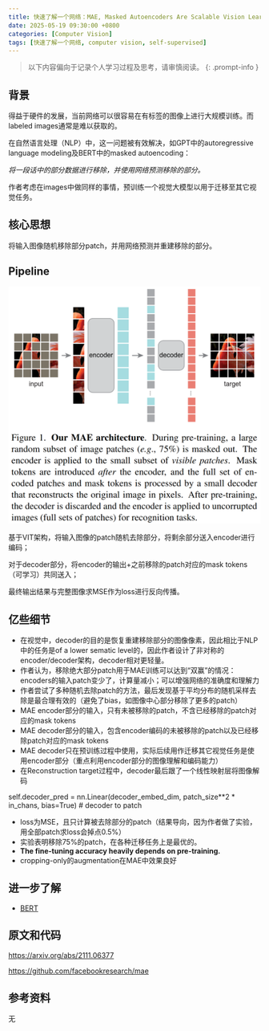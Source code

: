 ```yaml
---
title: 快速了解一个网络：MAE, Masked Autoencoders Are Scalable Vision Learners
date: 2025-05-19 09:30:00 +0800
categories: [Computer Vision]
tags: [快速了解一个网络, computer vision, self-supervised]
---
```


> 以下内容偏向于记录个人学习过程及思考，请审慎阅读。
{: .prompt-info }

## 背景

得益于硬件的发展，当前网络可以很容易在有标签的图像上进行大规模训练。而labeled images通常是难以获取的。

在自然语言处理（NLP）中，这一问题被有效解决，如GPT中的autoregressive language modeling及BERT中的masked autoencoding：

*将一段话中的部分数据进行移除，并使用网络预测移除的部分。*

作者考虑在images中做同样的事情，预训练一个视觉大模型以用于迁移至其它视觉任务。

## 核心思想

将输入图像随机移除部分patch，并用网络预测并重建移除的部分。

## Pipeline

![mae-pipeline](assets/img/mae-pipeline.png)

基于VIT架构，将输入图像的patch随机去除部分，将剩余部分送入encoder进行编码；

对于decoder部分，将encoder的输出+之前移除的patch对应的mask tokens（可学习）共同送入；

最终输出结果与完整图像求MSE作为loss进行反向传播。

## 亿些细节

- 在视觉中，decoder的目的是恢复重建移除部分的图像像素，因此相比于NLP中的任务是of a lower sematic level的，因此作者设计了非对称的encoder/decoder架构，decoder相对更轻量。
- 作者认为，移除绝大部分patch用于MAE训练可以达到“双赢”的情况：encoders的输入patch变少了，计算量减小；可以增强网络的准确度和理解力
- 作者尝试了多种随机去除patch的方法，最后发现基于平均分布的随机采样去除是最合理有效的（避免了bias，如图像中心部分移除了更多的patch）
- MAE encoder部分的输入，只有未被移除的patch，不含已经移除的patch对应的mask tokens
- MAE decoder部分的输入，包含encoder编码的未被移除的patch以及已经移除patch对应的mask tokens
- MAE decoder只在预训练过程中使用，实际后续用作迁移其它视觉任务是使用encoder部分（重点利用encoder部分的图像理解和编码能力）
- 在Reconstruction target过程中，decoder最后跟了一个线性映射层将图像解码
 
self.decoder_pred = nn.Linear(decoder_embed_dim, patch_size**2 * in_chans, bias=True) # decoder to patch

- loss为MSE，且只计算被去除部分的patch（结果导向，因为作者做了实验，用全部patch求loss会掉点0.5%）
- 实验表明移除75%的patch，在各种迁移任务上是最优的。
- **The fine-tuning accuracy heavily depends on pre-training.**
- cropping-only的augmentation在MAE中效果良好

## 进一步了解

- [BERT](https://arxiv.org/abs/1810.04805)

## 原文和代码

<https://arxiv.org/abs/2111.06377>

<https://github.com/facebookresearch/mae>

## 参考资料

无